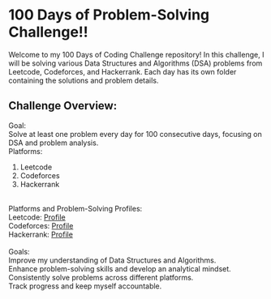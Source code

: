 # 100 Days of Problem-Solving Challenge!!

Welcome to my 100 Days of Coding Challenge repository! In this challenge, I will be solving various Data Structures and Algorithms (DSA) problems from Leetcode, Codeforces, and Hackerrank. Each day has its own folder containing the solutions and problem details.

## Challenge Overview:
Goal: <br>
Solve at least one problem every day for 100 consecutive days, focusing on DSA and problem analysis.<br>
Platforms: <br>
1. Leetcode<br>
2. Codeforces <br>
3. Hackerrank <br>
<br>
Platforms and Problem-Solving Profiles: <br>
Leetcode: <a href = "https://leetcode.com/u/sultana04/"> Profile </a> <br>
Codeforces: <a href = "https://codeforces.com/profile/rajiyasultana"> Profile </a> <br>
Hackerrank: <a href = "https://www.hackerrank.com/profile/rssumu04"> Profile </a> <br>
<br>
Goals: <br>
Improve my understanding of Data Structures and Algorithms.<br>
Enhance problem-solving skills and develop an analytical mindset.<br>
Consistently solve problems across different platforms.<br>
Track progress and keep myself accountable.<br>

